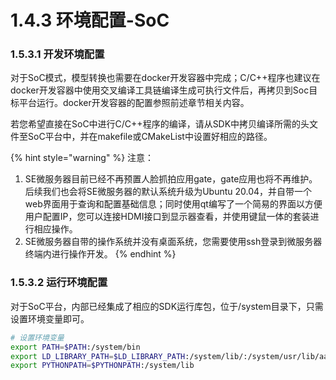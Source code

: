 # 1.4.3 环境配置-SoC

### 1.5.3.1 开发环境配置

对于SoC模式，模型转换也需要在docker开发容器中完成；C/C++程序也建议在docker开发容器中使用交叉编译工具链编译生成可执行文件后，再拷贝到Soc目标平台运行。docker开发容器的配置参照前述章节相关内容。

若您希望直接在SoC中进行C/C++程序的编译，请从SDK中拷贝编译所需的头文件至SoC平台中，并在makefile或CMakeList中设置好相应的路径。

{% hint style="warning" %}
注意：

1. SE微服务器目前已经不再预置人脸抓拍应用gate，gate应用也将不再维护。后续我们也会将SE微服务器的默认系统升级为Ubuntu 20.04，并自带一个web界面用于查询和配置基础信息；同时使用qt编写了一个简易的界面以方便用户配置IP，您可以连接HDMI接口到显示器查看，并使用键鼠一体的套装进行相应操作。
2. SE微服务器自带的操作系统并没有桌面系统，您需要使用ssh登录到微服务器终端内进行操作开发。
{% endhint %}

### 1.5.3.2 运行环境配置

对于SoC平台，内部已经集成了相应的SDK运行库包，位于/system目录下，只需设置环境变量即可。

```bash
# 设置环境变量
export PATH=$PATH:/system/bin
export LD_LIBRARY_PATH=$LD_LIBRARY_PATH:/system/lib/:/system/usr/lib/aarch64-linux-gnu
export PYTHONPATH=$PYTHONPATH:/system/lib
```
